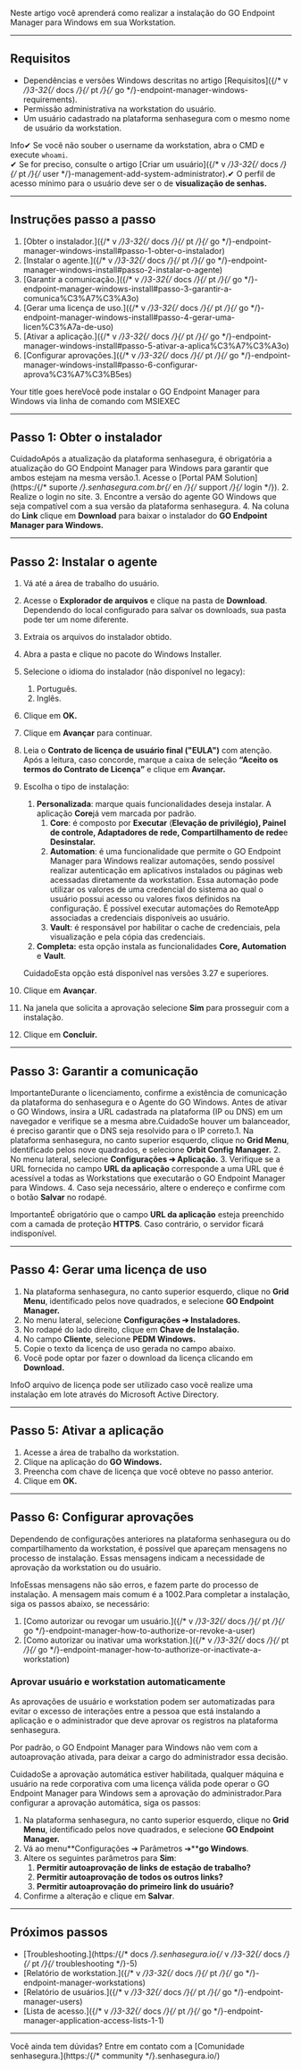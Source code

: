 Neste artigo você aprenderá como realizar a instalação do GO Endpoint Manager para Windows em sua Workstation.



---

## Requisitos

* Dependências e versões Windows descritas no artigo [Requisitos]({/* v */}3-32{/* docs */}{/* pt */}{/* go */}-endpoint-manager-windows-requirements).
* Permissão administrativa na workstation do usuário.
* Um usuário cadastrado na plataforma senhasegura com o mesmo nome de usuário da workstation.

Info✔ Se você não souber o username da workstation, abra o CMD e execute `whoami`.  
✔ Se for preciso, consulte o artigo [Criar um usuário]({/* v */}3-32{/* docs */}{/* pt */}{/* user */}-management-add-system-administrator).✔ O perfil de acesso mínimo para o usuário deve ser o de **visualização de senhas.**

---

## Instruções passo a passo

1. [Obter o instalador.]({/* v */}3-32{/* docs */}{/* pt */}{/* go */}-endpoint-manager-windows-install#passo-1-obter-o-instalador)
2. [Instalar o agente.]({/* v */}3-32{/* docs */}{/* pt */}{/* go */}-endpoint-manager-windows-install#passo-2-instalar-o-agente)
3. [Garantir a comunicação.]({/* v */}3-32{/* docs */}{/* pt */}{/* go */}-endpoint-manager-windows-install#passo-3-garantir-a-comunica%C3%A7%C3%A3o)
4. [Gerar uma licença de uso.]({/* v */}3-32{/* docs */}{/* pt */}{/* go */}-endpoint-manager-windows-install#passo-4-gerar-uma-licen%C3%A7a-de-uso)
5. [Ativar a aplicação.]({/* v */}3-32{/* docs */}{/* pt */}{/* go */}-endpoint-manager-windows-install#passo-5-ativar-a-aplica%C3%A7%C3%A3o)
6. [Configurar aprovações.]({/* v */}3-32{/* docs */}{/* pt */}{/* go */}-endpoint-manager-windows-install#passo-6-configurar-aprova%C3%A7%C3%B5es)

Your title goes hereVocê pode instalar o GO Endpoint Manager para Windows via linha de comando com MSIEXEC  


  




---

## Passo 1: Obter o instalador

CuidadoApós a atualização da plataforma senhasegura, é obrigatória a atualização do GO Endpoint Manager para Windows para garantir que ambos estejam na mesma versão.1. Acesse o [Portal PAM Solution](https:/{/* suporte */}.senhasegura.com.br{/* en */}{/* support */}{/* login */}).
2. Realize o login no site.
3. Encontre a versão do agente GO Windows que seja compatível com a sua versão da plataforma senhasegura.
4. Na coluna do **Link** clique em **Download** para baixar o instalador do **GO Endpoint Manager para Windows.**



---

## Passo 2: Instalar o agente

1. Vá até a área de trabalho do usuário.
2. Acesse o **Explorador de arquivos** e clique na pasta de **Download**. Dependendo do local configurado para salvar os downloads, sua pasta pode ter um nome diferente.
3. Extraia os arquivos do instalador obtido.
4. Abra a pasta e clique no pacote do Windows Installer.
5. Selecione o idioma do instalador (não disponível no legacy):
	1. Português.
	2. Inglês.
6. Clique em **OK.**
7. Clique em **Avançar** para continuar.
8. Leia o **Contrato de licença de usuário final ("EULA")** com atenção. Após a leitura, caso concorde, marque a caixa de seleção **“Aceito os termos do Contrato de Licença”** e clique em **Avançar.**
9. Escolha o tipo de instalação:
	1. **Personalizada**: marque quais funcionalidades deseja instalar. A aplicação **Core**já vem marcada por padrão.
		1. **Core**: é composto por **Executar** (**Elevação de privilégio), Painel de controle, Adaptadores de rede, Compartilhamento de rede**e **Desinstalar.**
		2. **Automation**: é uma funcionalidade que permite o GO Endpoint Manager para Windows realizar automações, sendo possível realizar autenticação em aplicativos instalados ou páginas web acessadas diretamente da workstation. Essa automação pode utilizar os valores de uma credencial do sistema ao qual o usuário possui acesso ou valores fixos definidos na configuração. É possível executar automações do RemoteApp associadas a credenciais disponíveis ao usuário.
		3. **Vault**: é responsável por habilitar o cache de credenciais, pela visualização e pela cópia das credenciais.
	2. **Completa:** esta opção instala as funcionalidades **Core, Automation** e **Vault**.  
	  
	CuidadoEsta opção está disponível nas versões 3\.27 e superiores.
10. Clique em **Avançar**.
11. Na janela que solicita a aprovação selecione **Sim** para prosseguir com a instalação.
12. Clique em **Concluir.**



---

## Passo 3: Garantir a comunicação

ImportanteDurante o licenciamento, confirme a existência de comunicação da plataforma do senhasegura e o Agente do GO Windows. Antes de ativar o GO Windows, insira a URL cadastrada na plataforma (IP ou DNS) em um navegador e verifique se a mesma abre.CuidadoSe houver um balanceador, é preciso garantir que o DNS seja resolvido para o IP correto.1. Na plataforma senhasegura, no canto superior esquerdo, clique no **Grid Menu**, identificado pelos nove quadrados, e selecione **Orbit Config Manager.**
2. No menu lateral, selecione **Configurações ➔ Aplicação.**
3. Verifique se a URL fornecida no campo **URL da aplicação** corresponde a uma URL que é acessível a todas as Workstations que executarão o GO Endpoint Manager para Windows.
4. Caso seja necessário, altere o endereço e confirme com o botão **Salvar** no rodapé.

ImportanteÉ obrigatório que o campo **URL da aplicação** esteja preenchido com a camada de proteção **HTTPS**. Caso contrário, o servidor ficará indisponível.

---

## Passo 4: Gerar uma licença de uso

1. Na plataforma senhasegura, no canto superior esquerdo, clique no **Grid Menu**, identificado pelos nove quadrados, e selecione **GO Endpoint Manager.**
2. No menu lateral, selecione **Configurações ➔ Instaladores.**
3. No rodapé do lado direito, clique em **Chave de Instalação.**
4. No campo **Cliente**, selecione **PEDM Windows.**
5. Copie o texto da licença de uso gerada no campo abaixo.
6. Você pode optar por fazer o download da licença clicando em **Download.**

InfoO arquivo de licença pode ser utilizado caso você realize uma instalação em lote através do Microsoft Active Directory.



---

## Passo 5: Ativar a aplicação

1. Acesse a área de trabalho da workstation.
2. Clique na aplicação do **GO Windows.**
3. Preencha com chave de licença que você obteve no passo anterior.
4. Clique em **OK.**



---

## Passo 6: Configurar aprovações

Dependendo de configurações anteriores na plataforma senhasegura ou do compartilhamento da workstation, é possível que apareçam mensagens no processo de instalação. Essas mensagens indicam a necessidade de aprovação da workstation ou do usuário.

InfoEssas mensagens não são erros, e fazem parte do processo de instalação. A mensagem mais comum é a 1002\.Para completar a instalação, siga os passos abaixo, se necessário:

1. [Como autorizar ou revogar um usuário.]({/* v */}3-32{/* docs */}{/* pt */}{/* go */}-endpoint-manager-how-to-authorize-or-revoke-a-user)
2. [Como autorizar ou inativar uma workstation.]({/* v */}3-32{/* docs */}{/* pt */}{/* go */}-endpoint-manager-how-to-authorize-or-inactivate-a-workstation)

### Aprovar usuário e workstation automaticamente

As aprovações de usuário e workstation podem ser automatizadas para evitar o excesso de interações entre a pessoa que está instalando a aplicação e o administrador que deve aprovar os registros na plataforma senhasegura.

Por padrão, o GO Endpoint Manager para Windows não vem com a autoaprovação ativada, para deixar a cargo do administrador essa decisão. 

CuidadoSe a aprovação automática estiver habilitada, qualquer máquina e usuário na rede corporativa com uma licença válida pode operar o GO Endpoint Manager para Windows sem a aprovação do administrador.Para configurar a aprovação automática, siga os passos:

1. Na plataforma senhasegura, no canto superior esquerdo, clique no **Grid Menu**, identificado pelos nove quadrados, e selecione **GO Endpoint Manager.**
2. Vá ao menu**Configurações ➔ Parâmetros ➔****go Windows**.
3. Altere os seguintes parâmetros para **Sim**:
	1. **Permitir autoaprovação de links de estação de trabalho?**
	2. **Permitir autoaprovação de todos os outros links?**
	3. **Permitir autoaprovação do primeiro link do usuário?**
4. Confirme a alteração e clique em **Salvar**.



---

## Próximos passos

* [Troubleshooting.](https:/{/* docs */}.senhasegura.io{/* v */}3-32{/* docs */}{/* pt */}{/* troubleshooting */}-5)
* [Relatório de workstation.]({/* v */}3-32{/* docs */}{/* pt */}{/* go */}-endpoint-manager-workstations)
* [Relatório de usuários.]({/* v */}3-32{/* docs */}{/* pt */}{/* go */}-endpoint-manager-users)
* [Lista de acesso.]({/* v */}3-32{/* docs */}{/* pt */}{/* go */}-endpoint-manager-application-access-lists-1-1)



---

Você ainda tem dúvidas? Entre em contato com a [Comunidade senhasegura.](https:/{/* community */}.senhasegura.io/)

